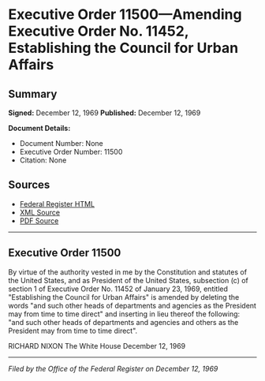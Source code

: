 # Executive Order 11500—Amending Executive Order No. 11452, Establishing the Council for Urban Affairs

## Summary

**Signed:** December 12, 1969
**Published:** December 12, 1969

**Document Details:**
- Document Number: None
- Executive Order Number: 11500
- Citation: None

## Sources
- [Federal Register HTML](https://www.presidency.ucsb.edu/documents/executive-order-11500-amending-executive-order-no-11452-establishing-the-council-for-urban)
- [XML Source](None)
- [PDF Source](None)

---

## Executive Order 11500

By virtue of the authority vested in me by the Constitution and statutes of the United States, and as President of the United States, subsection (c) of section 1 of Executive Order No. 11452 of January 23, 1969, entitled "Establishing the Council for Urban Affairs" is amended by deleting the words "and such other heads of departments and agencies as the President may from time to time direct" and inserting in lieu thereof the following: "and such other heads of departments and agencies and others as the President may from time to time direct".

RICHARD NIXON
The White House
December 12, 1969

---

*Filed by the Office of the Federal Register on December 12, 1969*
